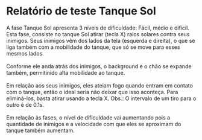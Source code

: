 # Relatório de teste Tanque Sol

A  fase Tanque Sol apresenta 3 níveis de dificuldade: Fácil, médio e difícil. Esta fase, consiste no tanque Sol atirar (tecla X) raios solares contra seus inimigos. Seus inimigos vêm dos lados da tela (esquerda e direita), o que se liga também com a mobilidade do tanque, que só se move para esses mesmos lados.
<br>
<br>
Conforme ele anda atrás dos inimigos, o background e o chão se expande também, permitinido alta mobilidade ao tanque.
<br>
<br>
Em relação aos seus inimigos, eles ateiam fogo quando entram em contato com o tanque, então o ideal seria não deixar que isso aconteça. Para eliminá-los, basta atirar usando a tecla X. Obs.: O intervalo de um tiro para o outro é de 0.1s.
<br>
<br>
Em relação às fases, o nível de dificuldade vai aumentando pois a quantidade de inimigos e a velocidade com que eles se aproximam do tanque também aumentam.
